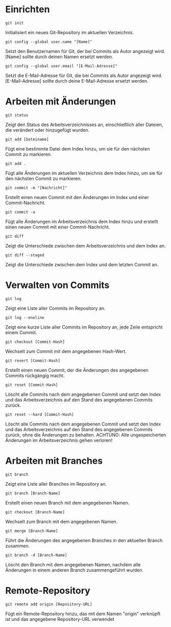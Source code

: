 # Einrichten

`git init`

Initialisiert ein neues Git-Repository im aktuellen Verzeichnis.

`git config --global user.name "[Name]"`

Setzt den Benutzernamen für Git, der bei Commits als Autor angezeigt wird. [Name] sollte durch deinen Namen ersetzt werden.

`git config --global user.email "[E-Mail-Adresse]"`

Setzt die E-Mail-Adresse für Git, die bei Commits als Autor angezeigt wird. [E-Mail-Adresse] sollte durch deine E-Mail-Adresse ersetzt werden.

# Arbeiten mit Änderungen

`git status`

Zeigt den Status des Arbeitsverzeichnisses an, einschließlich aller Dateien, die verändert oder hinzugefügt wurden.

`git add [Dateiname]`

Fügt eine bestimmte Datei dem Index hinzu, um sie für den nächsten Commit zu markieren.

`git add .`

Fügt alle Änderungen im aktuellen Verzeichnis dem Index hinzu, um sie für den nächsten Commit zu markieren.

`git commit -m "[Nachricht]"`

Erstellt einen neuen Commit mit den Änderungen im Index und einer Commit-Nachricht.

`git commit -a`

Fügt alle Änderungen im Arbeitsverzeichnis dem Index hinzu und erstellt einen neuen Commit mit einer Commit-Nachricht.

`git diff`

Zeigt die Unterschiede zwischen dem Arbeitsverzeichnis und dem Index an.

`git diff --staged`

Zeigt die Unterschiede zwischen dem Index und dem letzten Commit an.

# Verwalten von Commits

`git log`

Zeigt eine Liste aller Commits im Repository an.

`git log --oneline`

Zeigt eine kurze Liste aller Commits im Repository an, jede Zeile entspricht einem Commit.

`git checkout [Commit-Hash]`

Wechselt zum Commit mit dem angegebenen Hash-Wert.

`git revert [Commit-Hash]`

Erstellt einen neuen Commit, der die Änderungen des angegebenen Commits rückgängig macht.

`git reset [Commit-Hash]`

Löscht alle Commits nach dem angegebenen Commit und setzt den Index und das Arbeitsverzeichnis auf den Stand des angegebenen Commits zurück.

`git reset --hard [Commit-Hash]`

Löscht alle Commits nach dem angegebenen Commit und setzt den Index und das Arbeitsverzeichnis auf den Stand des angegebenen Commits zurück, ohne die Änderungen zu behalten. ACHTUNG: Alle ungespeicherten Änderungen im Arbeitsverzeichnis gehen verloren!

# Arbeiten mit Branches

`git branch`

Zeigt eine Liste aller Branches im Repository an.

`git branch [Branch-Name]`

Erstellt einen neuen Branch mit dem angegebenen Namen.

`git checkout [Branch-Name]`

Wechselt zum Branch mit dem angegebenen Namen.

`git merge [Branch-Name]`

Führt die Änderungen des angegebenen Branches in den aktuellen Branch zusammen.

`git branch -d [Branch-Name]`

Löscht den Branch mit dem angegebenen Namen, nachdem alle Änderungen in einem anderen Branch zusammengeführt wurden.

# Remote-Repository

`git remote add origin [Repository-URL]`

Fügt ein Remote-Repository hinzu, das mit dem Namen "origin" verknüpft ist und das angegebene Repository-URL verwendet
